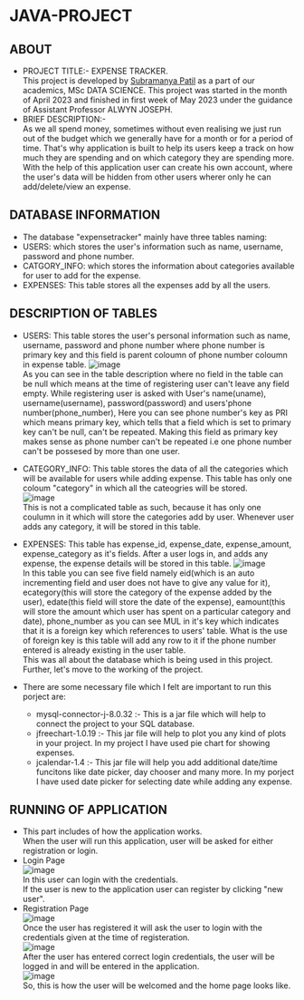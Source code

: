 # JAVA-PROJECT  
## ABOUT  
* PROJECT TITLE:- EXPENSE TRACKER.  
This project is developed by [Subramanya Patil](https://github.com/patilsubramanya) as a part of our academics, MSc DATA SCIENCE. This project was started in the month of April 2023 and finished in first week of May 2023 under the guidance of Assistant Professor ALWYN JOSEPH.  
* BRIEF DESCRIPTION:-   
As we all spend money, sometimes without even realising we just run out of the budget which we generally have for a month or for a period of time. That's why application is built to help its users keep a track on how much they are spending and on which category they are spending more. With the help of this application user can create his own account, where the user's data will be hidden from other users wherer only he can add/delete/view an expense.  
## DATABASE INFORMATION  
* The database "expensetracker" mainly have three tables naming:  
* USERS: which stores the user's information such as name, username, password and phone number.  
* CATGORY_INFO: which stores the information about categories available for user to add for the expense.  
* EXPENSES: This table stores all the expenses add by all the users.  
## DESCRIPTION OF TABLES  
* USERS: This table stores the user's personal information such as name, username, password and phone number where phone number is primary key and this field is parent coloumn of phone number coloumn in expense table. 
![image](https://github.com/patilsubramanya/JAVA-PROJECT/assets/118504626/98a43551-60b8-48d6-9a23-2e46edc63415)  
As you can see in the table description where no field in the table can be null which means at the time of registering user can't leave any field empty. While registering user is asked with User's name(uname), username(username), password(password) and users'phone number(phone_number), Here you can see phone number's key as PRI which means primary key, which tells that a field which is set to primary key can't be null, can't be repeated. Making this field as primary key makes sense as phone number can't be repeated i.e one phone number can't be possesed by more than one user.  

* CATEGORY_INFO: This table stores the data of all the categories which will be available for users while adding expense. This table has only one coloum "category" in which 
all the cateogries will be stored.  
![image](https://github.com/patilsubramanya/JAVA-PROJECT/assets/118504626/01f278a3-0c98-4324-9bbf-d8fd0e6e0e70)  
This is not a complicated table as such, because it has only one coulumn in it which will store the categories add by user. Whenever user adds any category, it will be stored in this table.

* EXPENSES: This table has expense_id, expense_date, expense_amount, expense_category as it's fields. After a user logs in, and adds any expense, the expense details will be
stored in this table.
![image](https://github.com/patilsubramanya/JAVA-PROJECT/assets/118504626/a76e6be6-6566-475e-a2a2-68a078cc9cdd)  
In this table you can see five field namely eid(which is an auto incrementing field and user does not have to give any value for it), ecategory(this will store the category of the expense added by the user), edate(this field will store the date of the expense), eamount(this will store the amount which user has spent on a particular category and date), phone_number as you can see MUL in it's key which indicates that it is a foreign key which references to users' table. What is the use of foreign key is this table will add any row to it if the phone number entered is already existing in the user table.  
This was all about the database which is being used in this project.  
Further, let's move to the working of the project.  
* There are some necessary file which I felt are important to run this porject are:  
    * mysql-connector-j-8.0.32 :- This is a jar file which will help to connect the project to your SQL database.  
    * jfreechart-1.0.19 :- This jar file will help to plot you any kind of plots in your project. In my project I have used pie chart for showing expenses.
    * jcalendar-1.4 :- This jar file will help you add additional date/time funcitons like date picker, day chooser and many more. In my porject I have used date picker for        selecting date while adding any expense.  
 ## RUNNING OF APPLICATION  
 * This part includes of how the application works.  
 When the user will run this application, user will be asked for either registration or login.  
 * Login Page  
 ![image](https://github.com/patilsubramanya/JAVA-PROJECT/assets/118504626/854f3152-d619-4cd4-8a91-109a667e39be)  
 In this user can login with the credentials.  
 If the user is new to the application user can register by clicking "new user".  
 * Registration Page  
 ![image](https://github.com/patilsubramanya/JAVA-PROJECT/assets/118504626/60809dc9-fe27-49e7-b48e-6c9b32b9de34)  
Once the user has registered it will ask the user to login with the credentials given at the time of registeration.  
![image](https://github.com/patilsubramanya/JAVA-PROJECT/assets/118504626/dc355a69-7a31-4bb7-8483-8812f0f0f888)  
After the user has entered correct login credentials, the user will be logged in and will be entered in the application.  
![image](https://github.com/patilsubramanya/JAVA-PROJECT/assets/118504626/0f59b739-2e41-48ff-b0d0-cba212548349)  
So, this is how the user will be welcomed and the home page looks like.  
